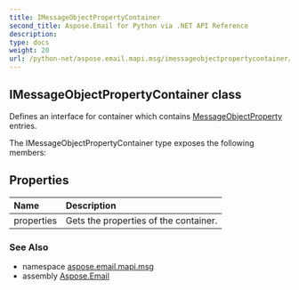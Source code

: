 ```yaml
---
title: IMessageObjectPropertyContainer
second_title: Aspose.Email for Python via .NET API Reference
description: 
type: docs
weight: 20
url: /python-net/aspose.email.mapi.msg/imessageobjectpropertycontainer/
---
```


## IMessageObjectPropertyContainer class

Defines an interface for container which contains [MessageObjectProperty](/python-net/aspose.email.mapi.msg/messageobjectproperty/) entries.

The IMessageObjectPropertyContainer type exposes the following members:
## Properties
| Name | Description |
| :- | :- |
|properties|Gets the properties of the container.|

### See Also

* namespace [aspose.email.mapi.msg](/python-net/aspose.email.mapi.msg/)
* assembly [Aspose.Email](/python-net/)

